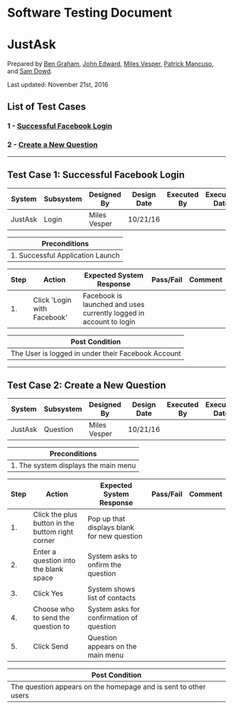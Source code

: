 # Software Testing Document

# JustAsk

Prepared by [Ben Graham](http://github.com/graham768), [John Edward](http://github.com/), [Miles Vesper](http://github.com/), [Patrick Mancuso](http://github.com/ItalianStallion), and [Sam Dowd](http://github.com/samdowd).

Last updated: November 21st, 2016

## List of Test Cases
### 1 - [Successful Facebook Login](#test-case-1-successful-facebook-login)
### 2 - [Create a New Question](#test-case-2-create-a-new-question)

---

## Test Case 1: Successful Facebook Login
|System|Subsystem|Designed By|Design Date|Executed By|Executed Date|
|------|---------|-----------|-----------|-----------|-------------|
|JustAsk|Login|Miles Vesper|10/21/16| | |

|Preconditions|
|-------------|
|1. Successful Application Launch|

|Step|Action|Expected System Response|Pass/Fail|Comment|
|----|------|------------------------|---------|-------|
|1.  |Click 'Login with Facebook'|Facebook is launched and uses currently logged in account to login| | |

|Post Condition|
|--------------|
|The User is logged in under their Facebook Account|

---

## Test Case 2: Create a New Question
|System|Subsystem|Designed By|Design Date|Executed By|Executed Date|
|------|---------|-----------|-----------|-----------|-------------|
|JustAsk|Question|Miles Vesper|10/21/16| | |

|Preconditions|
|-------------|
|1. The system displays the main menu|

|Step|Action|Expected System Response|Pass/Fail|Comment|
|----|------|------------------------|---------|-------|
|1.  |Click the plus button in the buttom right corner|Pop up that displays blank for new question| | |
|2.  |Enter a question into the blank space|System asks to onfirm the question| | |
|3.  |Click Yes|System shows list of contacts| | |
|4.  |Choose who to send the question to|System asks for confirmation of question| | |
|5.  |Click Send|Question appears on the main menu| | |

|Post Condition|
|--------------|
|The question appears on the homepage and is sent to other users|


